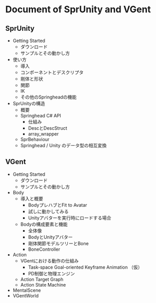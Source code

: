 # Document of SprUnity and VGent



## SprUnity

- Getting Started
  - ダウンロード
  - サンプルとその動かし方
- 使い方
  - 導入
  - コンポーネントとデスクリプタ
  - 剛体と形状
  - 関節
  - IK
  - その他のSpringheadの機能
- SprUnityの構造
  - 概要
  - Springhead C# API
    - 仕組み
    - DescとDescStruct
    - array_wrapper
  - SprBehaviour
  - Springhead / Unity のデータ型の相互変換



## VGent

- Getting Started
  - ダウンロード
  - サンプルとその動かし方
- Body
  - 導入と概要
    - BodyプレハブとFit to Avatar
    - 試しに動かしてみる
    - Unityアバターを実行時にロードする場合
  - Bodyの構成要素と機能
    - 全体像
    - BodyとUnityアバター
    - 剛体関節モデルツリーとBone
    - BoneController
- Action
  - VGentにおける動作の仕組み
    - Task-space Goal-oriented Keyframe Animation （仮）
    - PD制御と物理エンジン
  - Action Target Graph
  - Action State Machine
- MentalScene
- VGentWorld